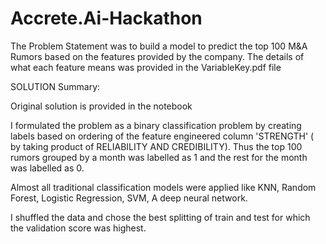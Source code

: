 # Accrete.Ai-Hackathon

The Problem Statement was to build a model to predict the top 100 M&A Rumors based on the features provided by the company.
The details of what each feature means was provided in the VariableKey.pdf file

SOLUTION Summary: 

Original solution is provided in the notebook

I formulated the problem as a binary classification problem by creating labels based on ordering of the feature engineered column 'STRENGTH' ( by taking product of RELIABILITY AND CREDIBILITY). Thus the top 100 rumors grouped by a month was labelled as 1 and the rest for the month was labelled as 0.

Almost all traditional classification models were applied like KNN, Random Forest, Logistic Regression, SVM, A deep neural network.

I shuffled the data and chose the best splitting of train and test for which the validation score was highest.
